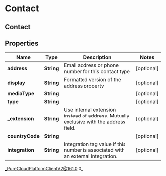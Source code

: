 # Contact

## Contact

## Properties

|Name | Type | Description | Notes|
|------------ | ------------- | ------------- | -------------|
| **address** | **String** | Email address or phone number for this contact type | [optional] |
| **display** | **String** | Formatted version of the address property | [optional] |
| **mediaType** | **String** |  | [optional] |
| **type** | **String** |  | [optional] |
| **_extension** | **String** | Use internal extension instead of address. Mutually exclusive with the address field. | [optional] |
| **countryCode** | **String** |  | [optional] |
| **integration** | **String** | Integration tag value if this number is associated with an external integration. | [optional] |



_PureCloudPlatformClientV2@161.0.0_
